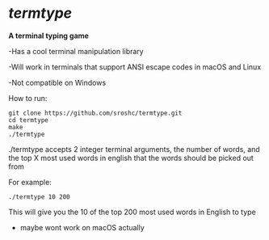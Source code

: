 # ***termtype***

**A terminal typing game**

-Has a cool terminal manipulation library

-Will work in terminals that support ANSI escape codes in macOS and Linux

-Not compatible on Windows 

How to run:

    git clone https://github.com/sroshc/termtype.git
    cd termtype
    make
    ./termtype


./termtype accepts 2 integer terminal arguments, the number of words, and
the top X most used words in english that the words should be picked out from


For example: 
    
    ./termtype 10 200

This will give you the 10 of the top 200 most used words in English to type


- maybe wont work on macOS actually
